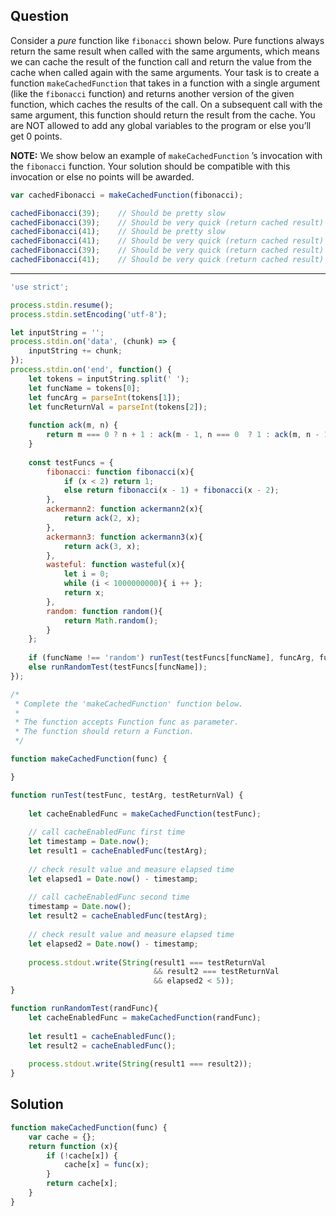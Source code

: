 ## Question

Consider a *pure* function like `fibonacci` shown below. Pure functions always return the same result when called with the same arguments, which means we can cache the result of the function call and return the value from the cache when called again with the same arguments. Your task is to create a function `makeCachedFunction` that takes in a function with a single argument (like the `fibonacci` function) and returns another version of the given function, which caches the results of the call. On a subsequent call with the same argument, this function should return the result from the cache. You are NOT allowed to add any global variables to the program or else you’ll get 0 points.

**NOTE:** We show below an example of `makeCachedFunction` ’s invocation with the `fibonacci` function. Your solution should be compatible with this invocation or else no points will be awarded.

```javascript
var cachedFibonacci = makeCachedFunction(fibonacci);

cachedFibonacci(39);    // Should be pretty slow
cachedFibonacci(39);    // Should be very quick (return cached result)
cachedFibonacci(41);    // Should be pretty slow
cachedFibonacci(41);    // Should be very quick (return cached result)
cachedFibonacci(39);    // Should be very quick (return cached result)
cachedFibonacci(41);    // Should be very quick (return cached result)
```

---

```javascript
'use strict';

process.stdin.resume();
process.stdin.setEncoding('utf-8');

let inputString = '';
process.stdin.on('data', (chunk) => {
    inputString += chunk;
});
process.stdin.on('end', function() {
    let tokens = inputString.split(' ');
    let funcName = tokens[0];
    let funcArg = parseInt(tokens[1]);
    let funcReturnVal = parseInt(tokens[2]);
    
    function ack(m, n) {
        return m === 0 ? n + 1 : ack(m - 1, n === 0  ? 1 : ack(m, n - 1));
    }
    
    const testFuncs = {
        fibonacci: function fibonacci(x){
            if (x < 2) return 1;
            else return fibonacci(x - 1) + fibonacci(x - 2);
        },
        ackermann2: function ackermann2(x){
            return ack(2, x);
        },
        ackermann3: function ackermann3(x){
            return ack(3, x);
        },
        wasteful: function wasteful(x){
            let i = 0;
            while (i < 1000000000){ i ++ };
            return x;
        },
        random: function random(){
            return Math.random();
        }
    };
    
    if (funcName !== 'random') runTest(testFuncs[funcName], funcArg, funcReturnVal);
    else runRandomTest(testFuncs[funcName]);
});

/*
 * Complete the 'makeCachedFunction' function below.
 *
 * The function accepts Function func as parameter.
 * The function should return a Function.
 */

function makeCachedFunction(func) {

}

function runTest(testFunc, testArg, testReturnVal) {
    
    let cacheEnabledFunc = makeCachedFunction(testFunc);
    
    // call cacheEnabledFunc first time
    let timestamp = Date.now();
    let result1 = cacheEnabledFunc(testArg);
    
    // check result value and measure elapsed time
    let elapsed1 = Date.now() - timestamp;
    
    // call cacheEnabledFunc second time
    timestamp = Date.now();
    let result2 = cacheEnabledFunc(testArg);
    
    // check result value and measure elapsed time
    let elapsed2 = Date.now() - timestamp;
    
    process.stdout.write(String(result1 === testReturnVal
                                && result2 === testReturnVal
                                && elapsed2 < 5));
}

function runRandomTest(randFunc){
    let cacheEnabledFunc = makeCachedFunction(randFunc);
    
    let result1 = cacheEnabledFunc();
    let result2 = cacheEnabledFunc();
    
    process.stdout.write(String(result1 === result2));
}
```

## Solution

```javascript
function makeCachedFunction(func) {
    var cache = {};
    return function (x){
        if (!cache[x]) {
            cache[x] = func(x);
        }
        return cache[x];
    }
}
```